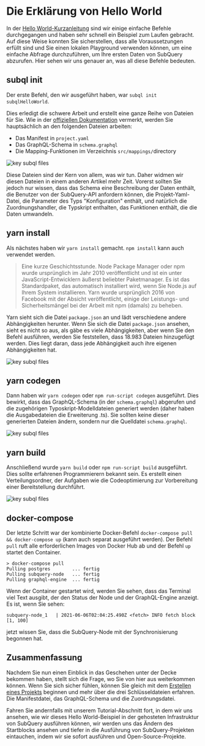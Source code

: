 # Die Erklärung von Hello World

In der [Hello World-Kurzanleitung](helloworld-localhost.md) sind wir einige einfache Befehle durchgegangen und haben sehr schnell ein Beispiel zum Laufen gebracht. Auf diese Weise konnten Sie sicherstellen, dass alle Voraussetzungen erfüllt sind und Sie einen lokalen Playground verwenden können, um eine einfache Abfrage durchzuführen, um Ihre ersten Daten von SubQuery abzurufen. Hier sehen wir uns genauer an, was all diese Befehle bedeuten.

## subql init

Der erste Befehl, den wir ausgeführt haben, war `subql init subqlHelloWorld`.

Dies erledigt die schwere Arbeit und erstellt eine ganze Reihe von Dateien für Sie. Wie in der [offiziellen Dokumentation](quickstart.md#configure-and-build-the-starter-project) vermerkt, werden Sie hauptsächlich an den folgenden Dateien arbeiten:

- Das Manifest in `project.yaml`
- Das GraphQL-Schema in `schema.graphql`
- Die Mapping-Funktionen im Verzeichnis `src/mappings/`directory

![key subql files](/assets/img/main_subql_files.png)

Diese Dateien sind der Kern von allem, was wir tun. Daher widmen wir diesen Dateien in einem anderen Artikel mehr Zeit. Vorerst sollten Sie jedoch nur wissen, dass das Schema eine Beschreibung der Daten enthält, die Benutzer von der SubQuery-API anfordern können, die Projekt-Yaml-Datei, die Parameter des Typs "Konfiguration" enthält, und natürlich die Zuordnungshandler, die Typskript enthalten, das Funktionen enthält, die die Daten umwandeln.

## yarn install

Als nächstes haben wir `yarn install` gemacht. `npm install` kann auch verwendet werden.

> Eine kurze Geschichtsstunde. Node Package Manager oder npm wurde ursprünglich im Jahr 2010 veröffentlicht und ist ein unter JavaScript-Entwicklern äußerst beliebter Paketmanager. Es ist das Standardpaket, das automatisch installiert wird, wenn Sie Node.js auf Ihrem System installieren. Yarn wurde ursprünglich 2016 von Facebook mit der Absicht veröffentlicht, einige der Leistungs- und Sicherheitsmängel bei der Arbeit mit npm (damals) zu beheben.

Yarn sieht sich die Datei `package.json` an und lädt verschiedene andere Abhängigkeiten herunter. Wenn Sie sich die Datei `package.json` ansehen, sieht es nicht so aus, als gäbe es viele Abhängigkeiten, aber wenn Sie den Befehl ausführen, werden Sie feststellen, dass 18.983 Dateien hinzugefügt werden. Dies liegt daran, dass jede Abhängigkeit auch ihre eigenen Abhängigkeiten hat.

![key subql files](/assets/img/dependencies.png)

## yarn codegen

Dann haben wir `yarn codegen` oder `npm run-script codegen` ausgeführt. Dies bewirkt, dass das GraphQL-Schema (in der `schema.graphql`) abgerufen und die zugehörigen Typoskript-Modelldateien generiert werden (daher haben die Ausgabedateien die Erweiterung .ts). Sie sollten keine dieser generierten Dateien ändern, sondern nur die Quelldatei `schema.graphql`.

![key subql files](/assets/img/typescript.png)

## yarn build

Anschließend wurde `yarn build` oder `npm run-script build` ausgeführt. Dies sollte erfahrenen Programmierern bekannt sein. Es erstellt einen Verteilungsordner, der Aufgaben wie die Codeoptimierung zur Vorbereitung einer Bereitstellung durchführt.

![key subql files](/assets/img/distribution_folder.png)

## docker-compose

Der letzte Schritt war der kombinierte Docker-Befehl `docker-compose pull && docker-compose up` (kann auch separat ausgeführt werden). Der Befehl `pull` ruft alle erforderlichen Images von Docker Hub ab und der Befehl `up` startet den Container.

```shell
> docker-compose pull
Pulling postgres        ... fertig
Pulling subquery-node   ... fertig
Pulling graphql-engine  ... fertig
```

Wenn der Container gestartet wird, werden Sie sehen, dass das Terminal viel Text ausgibt, der den Status der Node und der GraphQL-Engine anzeigt. Es ist, wenn Sie sehen:

```
subquery-node_1   | 2021-06-06T02:04:25.490Z <fetch> INFO fetch block [1, 100]
```

jetzt wissen Sie, dass die SubQuery-Node mit der Synchronisierung begonnen hat.

## Zusammenfassung

Nachdem Sie nun einen Einblick in das Geschehen unter der Decke bekommen haben, stellt sich die Frage, wo Sie von hier aus weiterkommen können. Wenn Sie sich sicher fühlen, können Sie gleich mit dem [Erstellen eines Projekts](../create/introduction.md) beginnen und mehr über die drei Schlüsseldateien erfahren. Die Manifestdatei, das GraphQL-Schema und die Zuordnungsdatei.

Fahren Sie andernfalls mit unserem Tutorial-Abschnitt fort, in dem wir uns ansehen, wie wir dieses Hello World-Beispiel in der gehosteten Infrastruktur von SubQuery ausführen können, wir werden uns das Ändern des Startblocks ansehen und tiefer in die Ausführung von SubQuery-Projekten eintauchen, indem wir sie sofort ausführen und Open-Source-Projekte.
